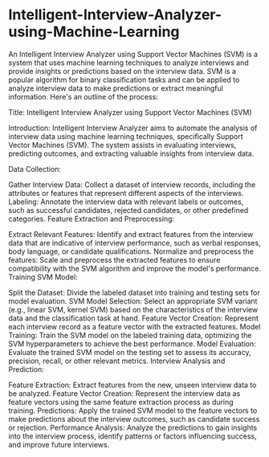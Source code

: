 # Intelligent-Interview-Analyzer-using-Machine-Learning

An Intelligent Interview Analyzer using Support Vector Machines (SVM) is a system that uses machine learning techniques to analyze interviews and provide insights or predictions based on the interview data. SVM is a popular algorithm for binary classification tasks and can be applied to analyze interview data to make predictions or extract meaningful information. Here's an outline of the process:

Title: Intelligent Interview Analyzer using Support Vector Machines (SVM)

Introduction:
Intelligent Interview Analyzer aims to automate the analysis of interview data using machine learning techniques, specifically Support Vector Machines (SVM). The system assists in evaluating interviews, predicting outcomes, and extracting valuable insights from interview data.

Data Collection:

Gather Interview Data: Collect a dataset of interview records, including the attributes or features that represent different aspects of the interviews.
Labeling: Annotate the interview data with relevant labels or outcomes, such as successful candidates, rejected candidates, or other predefined categories.
Feature Extraction and Preprocessing:

Extract Relevant Features: Identify and extract features from the interview data that are indicative of interview performance, such as verbal responses, body language, or candidate qualifications.
Normalize and preprocess the features: Scale and preprocess the extracted features to ensure compatibility with the SVM algorithm and improve the model's performance.
Training SVM Model:

Split the Dataset: Divide the labeled dataset into training and testing sets for model evaluation.
SVM Model Selection: Select an appropriate SVM variant (e.g., linear SVM, kernel SVM) based on the characteristics of the interview data and the classification task at hand.
Feature Vector Creation: Represent each interview record as a feature vector with the extracted features.
Model Training: Train the SVM model on the labeled training data, optimizing the SVM hyperparameters to achieve the best performance.
Model Evaluation: Evaluate the trained SVM model on the testing set to assess its accuracy, precision, recall, or other relevant metrics.
Interview Analysis and Prediction:

Feature Extraction: Extract features from the new, unseen interview data to be analyzed.
Feature Vector Creation: Represent the interview data as feature vectors using the same feature extraction process as during training.
Predictions: Apply the trained SVM model to the feature vectors to make predictions about the interview outcomes, such as candidate success or rejection.
Performance Analysis: Analyze the predictions to gain insights into the interview process, identify patterns or factors influencing success, and improve future interviews.
